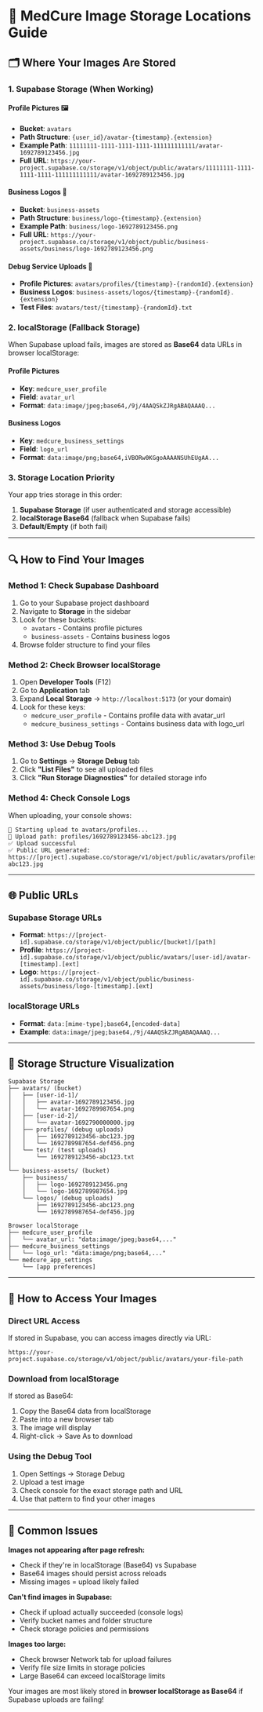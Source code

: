 # 📁 MedCure Image Storage Locations Guide

## 🗂️ **Where Your Images Are Stored**

### **1. Supabase Storage (When Working)**

#### **Profile Pictures** 🖼️

- **Bucket**: `avatars`
- **Path Structure**: `{user_id}/avatar-{timestamp}.{extension}`
- **Example Path**: `11111111-1111-1111-1111-111111111111/avatar-1692789123456.jpg`
- **Full URL**: `https://your-project.supabase.co/storage/v1/object/public/avatars/11111111-1111-1111-1111-111111111111/avatar-1692789123456.jpg`

#### **Business Logos** 🏢

- **Bucket**: `business-assets`
- **Path Structure**: `business/logo-{timestamp}.{extension}`
- **Example Path**: `business/logo-1692789123456.png`
- **Full URL**: `https://your-project.supabase.co/storage/v1/object/public/business-assets/business/logo-1692789123456.png`

#### **Debug Service Uploads** 🧪

- **Profile Pictures**: `avatars/profiles/{timestamp}-{randomId}.{extension}`
- **Business Logos**: `business-assets/logos/{timestamp}-{randomId}.{extension}`
- **Test Files**: `avatars/test/{timestamp}-{randomId}.txt`

### **2. localStorage (Fallback Storage)**

When Supabase upload fails, images are stored as **Base64** data URLs in browser localStorage:

#### **Profile Pictures**

- **Key**: `medcure_user_profile`
- **Field**: `avatar_url`
- **Format**: `data:image/jpeg;base64,/9j/4AAQSkZJRgABAQAAAQ...`

#### **Business Logos**

- **Key**: `medcure_business_settings`
- **Field**: `logo_url`
- **Format**: `data:image/png;base64,iVBORw0KGgoAAAANSUhEUgAA...`

### **3. Storage Location Priority**

Your app tries storage in this order:

1. **Supabase Storage** (if user authenticated and storage accessible)
2. **localStorage Base64** (fallback when Supabase fails)
3. **Default/Empty** (if both fail)

---

## 🔍 **How to Find Your Images**

### **Method 1: Check Supabase Dashboard**

1. Go to your Supabase project dashboard
2. Navigate to **Storage** in the sidebar
3. Look for these buckets:
   - `avatars` - Contains profile pictures
   - `business-assets` - Contains business logos
4. Browse folder structure to find your files

### **Method 2: Check Browser localStorage**

1. Open **Developer Tools** (F12)
2. Go to **Application** tab
3. Expand **Local Storage** → `http://localhost:5173` (or your domain)
4. Look for these keys:
   - `medcure_user_profile` - Contains profile data with avatar_url
   - `medcure_business_settings` - Contains business data with logo_url

### **Method 3: Use Debug Tools**

1. Go to **Settings** → **Storage Debug** tab
2. Click **"List Files"** to see all uploaded files
3. Click **"Run Storage Diagnostics"** for detailed storage info

### **Method 4: Check Console Logs**

When uploading, your console shows:

```
🚀 Starting upload to avatars/profiles...
📁 Upload path: profiles/1692789123456-abc123.jpg
✅ Upload successful
✅ Public URL generated: https://[project].supabase.co/storage/v1/object/public/avatars/profiles/1692789123456-abc123.jpg
```

---

## 🌐 **Public URLs**

### **Supabase Storage URLs**

- **Format**: `https://[project-id].supabase.co/storage/v1/object/public/[bucket]/[path]`
- **Profile**: `https://[project-id].supabase.co/storage/v1/object/public/avatars/[user-id]/avatar-[timestamp].[ext]`
- **Logo**: `https://[project-id].supabase.co/storage/v1/object/public/business-assets/business/logo-[timestamp].[ext]`

### **localStorage URLs**

- **Format**: `data:[mime-type];base64,[encoded-data]`
- **Example**: `data:image/jpeg;base64,/9j/4AAQSkZJRgABAQAAAQ...`

---

## 📂 **Storage Structure Visualization**

```
Supabase Storage
├── avatars/ (bucket)
│   ├── [user-id-1]/
│   │   ├── avatar-1692789123456.jpg
│   │   └── avatar-1692789987654.png
│   ├── [user-id-2]/
│   │   └── avatar-1692790000000.jpg
│   ├── profiles/ (debug uploads)
│   │   ├── 1692789123456-abc123.jpg
│   │   └── 1692789987654-def456.png
│   └── test/ (test uploads)
│       └── 1692789123456-abc123.txt
│
└── business-assets/ (bucket)
    ├── business/
    │   ├── logo-1692789123456.png
    │   └── logo-1692789987654.jpg
    └── logos/ (debug uploads)
        ├── 1692789123456-abc123.png
        └── 1692789987654-def456.jpg

Browser localStorage
├── medcure_user_profile
│   └── avatar_url: "data:image/jpeg;base64,..."
├── medcure_business_settings
│   └── logo_url: "data:image/png;base64,..."
└── medcure_app_settings
    └── [app preferences]
```

---

## 🔧 **How to Access Your Images**

### **Direct URL Access**

If stored in Supabase, you can access images directly via URL:

```
https://your-project.supabase.co/storage/v1/object/public/avatars/your-file-path
```

### **Download from localStorage**

If stored as Base64:

1. Copy the Base64 data from localStorage
2. Paste into a new browser tab
3. The image will display
4. Right-click → Save As to download

### **Using the Debug Tool**

1. Open Settings → Storage Debug
2. Upload a test image
3. Check console for the exact storage path and URL
4. Use that pattern to find your other images

---

## 🚨 **Common Issues**

**Images not appearing after page refresh:**

- Check if they're in localStorage (Base64) vs Supabase
- Base64 images should persist across reloads
- Missing images = upload likely failed

**Can't find images in Supabase:**

- Check if upload actually succeeded (console logs)
- Verify bucket names and folder structure
- Check storage policies and permissions

**Images too large:**

- Check browser Network tab for upload failures
- Verify file size limits in storage policies
- Large Base64 can exceed localStorage limits

Your images are most likely stored in **browser localStorage as Base64** if Supabase uploads are failing!
